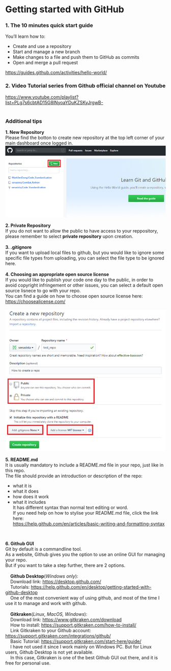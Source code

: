 # Getting started with GitHub

### 1. The 10 minutes quick start guide
You’ll learn how to:<br>
- Create and use a repository
- Start and manage a new branch
- Make changes to a file and push them to GitHub as commits
- Open and merge a pull request

https://guides.github.com/activities/hello-world/<br>

### 2. Video Tutorial series from Github official channel on Youtube
https://www.youtube.com/playlist?list=PLg7s6cbtAD15G8lNyoaYDuKZSKyJrgwB-<br>
<br>

### Additional tips
**1. New Repository**<br>
Please find the botton to create new repository at the top left corner of your main dashboard once logged in.<br>
<img src="images/2.new_repo.png" width="600">
<br>
 
**2. Private Repository**<br>
If you do not want to allow the public to have access to your reppository, please remember to select **private repository** upon creation.<br>
<br>
**3. .gitignore**<br>
If you want to upload local files to github, but you would like to ignore some specific file types from uploading, you can select the file type to be ignored here.<br>
<br>
**4. Choosing an appropriate open source license**<br>
If you would like to publish your code one day to the public, in order to avoid copyright infringement or other issues, you can select a default open source lisnece to go with your repo.<br>
You can find a guide on how to choose open source license here:<br>
https://choosealicense.com/<br>
<br>
<img src="images/3.create_new_repo.png">
<br>

**5. README.md**<br>
It is usually mandatory to include a README.md file in your repo, just like in this repo.<br>
The file should provide an introduction or description of the repo: 
- what it is
- what it does
- how does it work
- what it includes<br>
It has different syntax than normal text editing or word.<br>
If you need help on how to stylise your README.md file, click the link here:<br>
https://help.github.com/en/articles/basic-writing-and-formatting-syntax<br>
<br>

**6. Github GUI**<br>
Git by default is a commandline tool.<br>
As a website, Github gives you the option to use an online GUI for managing your repo.<br>
But if you want to take a step further, there are 2 options.<br> 
<br>
 &nbsp;&nbsp;&nbsp;&nbsp;**Github Desktop**(*Windows only*):<br>
 &nbsp;&nbsp;&nbsp;&nbsp;Download link: https://desktop.github.com/<br>
 &nbsp;&nbsp;&nbsp;&nbsp;Tutorials: https://help.github.com/en/desktop/getting-started-with-github-desktop<br>
 &nbsp;&nbsp;&nbsp;&nbsp;One of the most convenient way of using github, and most of the time I use it to manage and work with github.<br>
 <br>
 &nbsp;&nbsp;&nbsp;&nbsp;**Gitkraken**(*Linux, MacOS, Windows*):<br>
 &nbsp;&nbsp;&nbsp;&nbsp;Download link: https://www.gitkraken.com/download<br>
 &nbsp;&nbsp;&nbsp;&nbsp;How to install: https://support.gitkraken.com/how-to-install/<br>
 &nbsp;&nbsp;&nbsp;&nbsp;Link Gitkraken to your Github account: https://support.gitkraken.com/integrations/github/<br>
 &nbsp;&nbsp;&nbsp;&nbsp;Basic Tutorial: https://support.gitkraken.com/start-here/guide/<br>
 &nbsp;&nbsp;&nbsp;&nbsp;I have not used it since I work mainly on Windows PC. But for Linux users, Github Desktop is not yet available.<br>
 &nbsp;&nbsp;&nbsp;&nbsp;In this case, Gitkraken is one of the best Github GUI out there, and it is free for personal use.<br>
<br>
